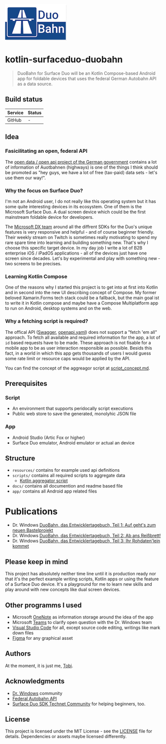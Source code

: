 ![DuoBahn Logo](docs/logo.png)

# kotlin-surfaceduo-duobahn
> DuoBahn for Surface Duo will be an Kotlin Compose-based Android app for foldable devices that uses the federal German Autobahn API as a data source.

## Build status

|Service|Status|
|-------|------|
|GitHub| - |

## Idea

### Fasicilitating an open, federal API
The [open data / open api project of the German government](https://autobahn.api.bund.dev) contains a lot of information of Auotbahnen (highways) is one of the things I think should be promoted as "hey guys, we have a lot of free (tax-paid) data sets - let's use them our way!".

### Why the focus on Surface Duo?
I'm not an Android user, I do not really like this operating system but it has some quite interesting devices in its ecosystem. One of them is the Microsoft Surface Duo. A dual screen device which could be the first mainstream foldable device for developers. 

The [Microsoft DX team](https://techcommunity.microsoft.com/t5/surface-duo-sdk/bd-p/SurfaceDuoSDK) around all the diffrent SDKs for the Duo's unique features is very responsive and helpful - and of course beginner friendly. Their weekly stream on Twitch is sometimes really motivating to spend my rare spare time into learning and building something new. That's why I choose this specific target device. In my day job I write a lot of B2B enterprise iOS / iPadOS applications - all of the devices just have one screen since decades. Let's by experimental and play with something new - two screens to be precises.

### Learning Kotlin Compose
One of the reasons why I started this project is to get into at first into Kotlin and in second into the new UI describing concept of Compose. My former beloved Xamarin.Forms tech stack could be a fallback, but the main goal ist to write it in Kotlin compose and maybe have a Compose Multiplatform app to run on Android, desktop systems and on the web.

### Why a fetching script is required?
The offical API ([Swagger](https://autobahn.api.bund.dev), [openapi.yaml](https://autobahn.api.bund.dev/openapi.yaml)) does not support a "fetch 'em all" approach. To fetch all available and required information for the app, a lot of `id` based requests have to be made. These approach is not fisable for a mobile app to be as user interaction responsible as possible. Besids this fact, in a world in which this app gets thousands of users I would guess some rate limit or resource caps would be applied by the API.

You can find the concept of the aggreagor script at [script_concept.md](https://github.com/tscholze/kotlin-surfaceduo-duobahn/blob/main/resources/script_concept.md).

## Prerequisites

### Script
* An environment that supports peridocally script executions
* Public web store to save the generated, monolyhic JSON file

### App
* Android Studio (Artic Fox or higher)
* Surface Duo emulator, Android emulator or actual an device

## Structure
* `resources/` contains for example used api definitions
* `scripts/` contains all required scripts to aggregate data
  * [Kotlin aggregator script](https://github.com/tscholze/kotlin-aggregator-script-duobahn)
* `docs/` contains all documention and readme based file
* `app/` contains all Android app related files

# Publications
- Dr. Windows [DuoBahn, das Entwicklertagebuch, Teil 1: Auf geht's zum neuen Bastelprojekt](https://www.drwindows.de/news/auf-zu-unseren-neuen-surface-duo-app-duobahn-teil-1)
- Dr. Windows [DuoBahn, das Entwicklertagebuch, Teil 2: Ab ans Reißbrett!](https://www.drwindows.de/news/duobahn-das-entwicklertagebuch-teil-2-ab-ans-reissbrett)
- Dr. Windows [DuoBahn, das Entwicklertagebuch, Teil 3: Ihr Rohdaten'lein kommet](https://www.drwindows.de/news/duobahn-das-entwicklertagebuch-teil-3-ihr-rohdatenlein-kommet)
## Please keep in mind
This project has absolutely neither time line until it is production ready nor that it's the perfect example writing scripts, Kotlin apps or using the feature of a Surface Duo device. It's a playground for me to learn new skills and play around with new concepts like dual screen devices.

## Other programms I used
- Microsoft [OneNote](https://www.onenote.com/) as information storage around the idea of the app
- Microsoft [Teams](https://products.office.com/en-US/microsoft-teams/group-chat-software) to clarify open question with the Dr. Windows team
- [Visual Studio Code](https://code.visualstudio.com/) for all, except source code editing, writings like mark down files
- [Figma](https://figma.com) for any graphical asset

## Authors

At the moment, it is just me, [Tobi]([https://tscholze.github.io).

## Acknowledgments

* [Dr. Windows](https://drwindows.de) community
* [Federal Autobahn API](https://autobahn.api.bund.dev/)
* [Surface Duo SDK Technet Community](https://techcommunity.microsoft.com/t5/surface-duo-sdk/bd-p/SurfaceDuoSDK) for helping beginners, too.

## License

This project is licensed under the MIT License - see the [LICENSE](LICENSE) file for details.
Dependencies or assets maybe licensed differently.
